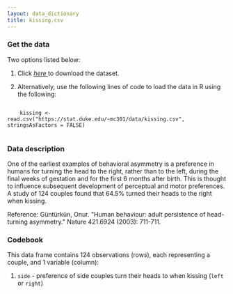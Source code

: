 ```yaml
---
layout: data_dictionary
title: kissing.csv
---
```


### Get the data

Two options listed below:

1. Click <a href="kissing.csv" download="kissing.csv">
*here*
</a> to download the dataset.


2. Alternatively, use the following lines of code to load the data in R using the following:

<div class="highlight">
    <code>
    kissing <- read.csv("https://stat.duke.edu/~mc301/data/kissing.csv", stringsAsFactors = FALSE)
    </code>
</div>

### Data description

One of the earliest examples of behavioral asymmetry is a preference in 
humans for turning the head to the right, rather than to the left, during 
the final weeks of gestation and for the first 6 months after birth. This is 
thought to influence subsequent development of perceptual and motor 
preferences. A study of 124 couples found that 64.5% turned their heads to 
the right when kissing.

Reference: Güntürkün, Onur. "Human behaviour: adult persistence of head-turning asymmetry." Nature 421.6924 (2003): 711-711.

### Codebook

This data frame contains 124 observations (rows), each representing a couple,
and 1 variable (column):

1. `side` - preference of side couples turn their heads to when kissing 
(`left` or `right`)